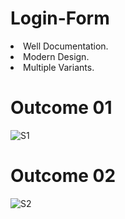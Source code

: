 # Login-Form

<li>Well Documentation.
<li>Modern Design.
<li>Multiple Variants.

# Outcome 01


![S1](https://user-images.githubusercontent.com/110556831/183472836-fbee76ce-6795-4989-8cc5-9098cb7ef6ee.jpg)


# Outcome 02

![S2](https://user-images.githubusercontent.com/110556831/183472945-d6a5e89e-f6af-4427-a287-ddf8a5e15f6f.jpg)

